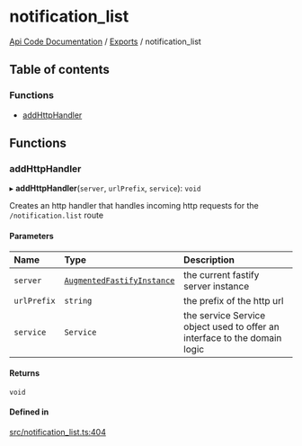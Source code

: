 # notification\_list
 
[Api Code Documentation](../README.md) / [Exports](../modules.md) / notification\_list

## Table of contents

### Functions

- [addHttpHandler](notification_list.md#addhttphandler)

## Functions

### addHttpHandler

▸ **addHttpHandler**(`server`, `urlPrefix`, `service`): `void`

Creates an http handler that handles incoming http requests for the `/notification.list` route

#### Parameters

| Name | Type | Description |
| :------ | :------ | :------ |
| `server` | [`AugmentedFastifyInstance`](../interfaces/types.AugmentedFastifyInstance.md) | the current fastify server instance |
| `urlPrefix` | `string` | the prefix of the http url |
| `service` | `Service` | the service Service object used to offer an interface to the domain logic |

#### Returns

`void`

#### Defined in

[src/notification_list.ts:404](https://github.com/openkfw/TruBudget/blob/3b9e793/api/src/notification_list.ts#L404)
